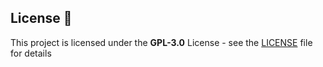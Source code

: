 

## License 📄

This project is licensed under the  **GPL-3.0** License - see the [LICENSE](LICENSE) file for details

